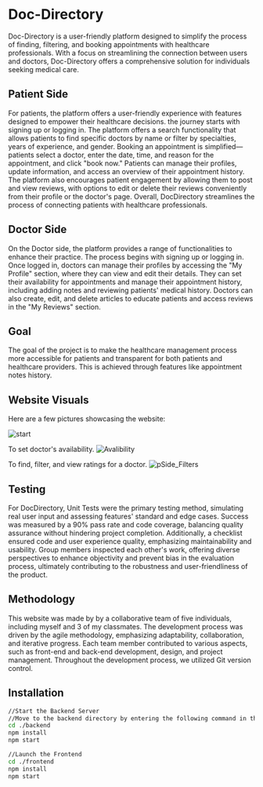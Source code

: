 # Doc-Directory

Doc-Directory is a user-friendly platform designed to simplify the process of finding, filtering, and booking appointments with healthcare professionals. With a focus on streamlining the connection between users and doctors, Doc-Directory offers a comprehensive solution for individuals seeking medical care.


## Patient Side
For patients, the platform offers a user-friendly experience with features designed to empower their healthcare decisions. the journey starts with signing up or logging in. The platform offers a search functionality that allows patients to find specific doctors by name or filter by specialties, years of experience, and gender. Booking an appointment is simplified—patients select a doctor, enter the date, time, and reason for the appointment, and click "book now." Patients can manage their profiles, update information, and access an overview of their appointment history. The platform also encourages patient engagement by allowing them to post and view reviews, with options to edit or delete their reviews conveniently from their profile or the doctor's page. Overall, DocDirectory streamlines the process of connecting patients with healthcare professionals.

## Doctor Side
On the Doctor side, the platform provides a range of functionalities to enhance their practice. The process begins with signing up or logging in. Once logged in, doctors can manage their profiles by accessing the "My Profile" section, where they can view and edit their details. They can set their availability for appointments and manage their appointment history, including adding notes and reviewing patients' medical history. Doctors can also create, edit, and delete articles to educate patients and access reviews in the "My Reviews" section.

## Goal
The goal of the project is to make the healthcare management process more accessible for patients and transparent for both patients and healthcare providers. This is achieved through features like appointment notes history.

## Website Visuals
Here are a few pictures showcasing the website:

![start](https://github.com/Niimraa/Doc-Directory/assets/133609979/9492e0c1-72ee-457b-8271-e173a380689b)

To set doctor's availability.
![Avalibility](https://github.com/Niimraa/Doc-Directory/assets/133609979/7a482f1b-4b39-4666-8590-275438a716fb)

To find, filter, and view ratings for a doctor.
![pSide_Filters](https://github.com/Niimraa/Doc-Directory/assets/133609979/5c7b7286-a811-4203-927b-8e01d01bf968)

## Testing

For DocDirectory, Unit Tests were the primary testing method, simulating real user input and assessing features' standard and edge cases. Success was measured by a 90% pass rate and code coverage, balancing quality assurance without hindering project completion. Additionally, a checklist ensured code and user experience quality, emphasizing maintainability and usability. Group members inspected each other's work, offering diverse perspectives to enhance objectivity and prevent bias in the evaluation process, ultimately contributing to the robustness and user-friendliness of the product.

## Methodology

This website was made by by a collaborative team of five individuals, including myself and 3 of my classmates. The development process was driven by the agile methodology, emphasizing adaptability, collaboration, and iterative progress. Each team member contributed to various aspects, such as front-end and back-end development, design, and project management. Throughout the development process, we utilized Git version control. 


## Installation


   ```bash
//Start the Backend Server
//Move to the backend directory by entering the following command in the terminal:
   cd ./backend
   npm install
   npm start

//Launch the Frontend
cd ./frontend
npm install
npm start




